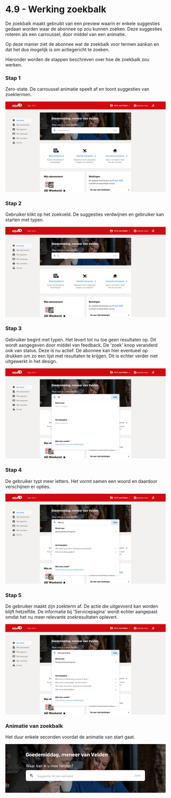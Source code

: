 # 4.9 - Werking zoekbalk

De zoekbalk maakt gebruikt van een preview waarin er enkele suggesties gedaan worden waar de abonnee op zou kunnen zoeken. Deze suggesties roteren als een carroussel, door middel van een animatie.

Op deze manier ziet de abonnee wat de zoekbalk voor termen aankan en dat het dus mogelijk is om actiegericht te zoeken.

Hieronder worden de stappen beschreven over hoe de zoekbalk zou werken.

### Stap 1

Zero-state. De carroussel animatie speelt af en toont suggesties van zoektermen.

![](../.gitbook/assets/mijn-ad-home-greater-than-logged-in-greater-than-ad-weekend-greater-than-bezorgklacht-greater-than-s%20%283%29.jpg)

### 

### Stap 2

Gebruiker klikt op het zoekveld. De suggesties verdwijnen en gebruiker kan starten met typen.

![](../.gitbook/assets/mijn-ad-home-greater-than-logged-in-greater-than-ad-weekend-greater-than-bezorgklacht-greater-than-s%20%282%29.jpg)

### 

### Stap 3

Gebruiker begint met typen. Het levert tot nu toe geen resultaten op. Dit wordt aangegeven door middel van feedback. De 'zoek' knop veranderd ook van status. Deze is nu actief. De abonnee kan hier eventueel op drukken om zo een lijst met resultaten te krijgen. Dit is echter verder niet uitgewerkt in het design.

![](../.gitbook/assets/mijn-ad-home-greater-than-logged-in-greater-than-ad-weekend-greater-than-bezorgklacht-greater-than-s%20%281%29.jpg)



### Stap 4

De gebruiker typt meer letters. Het vormt samen een woord en daardoor verschijnen er opties.

![](../.gitbook/assets/mijn-ad-home-greater-than-logged-in-greater-than-ad-weekend-greater-than-bezorgklacht-greater-than-s.jpg)



### Stap 5

De gebruiker maakt zijn zoekterm af. De actie die uitgevoerd kan worden blijft hetzelfde. De informatie bij 'Servicepagina' wordt echter aangepast omdat het nu meer relevante zoekresultaten oplevert.

![](../.gitbook/assets/mijn-ad-home-greater-than-logged-in-greater-than-ad-weekend-greater-than-bezorgklacht-greater-than-s%20%284%29.jpg)



### Animatie van zoekbalk

Het duur enkele seconden voordat de animatie van start gaat.

![](../.gitbook/assets/search-header.gif)

